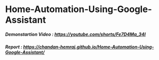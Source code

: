 # Home-Automation-Using-Google-Assistant

##### Demonstartion Video : https://youtube.com/shorts/Fe7D4Ma_34I

##### Report : https://chandan-hemraj.github.io/Home-Automation-Using-Google-Assistant/
